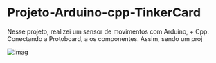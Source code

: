 # Projeto-Arduino-cpp-TinkerCard
 
  Nesse projeto, realizei um sensor de movimentos com Arduino, + Cpp. Conectando a Protoboard, a os componentes. Assim, sendo um proj
  
![imag](https://github.com/user-attachments/assets/a318b6ee-bb10-40b8-add4-95fb8471fec1)
